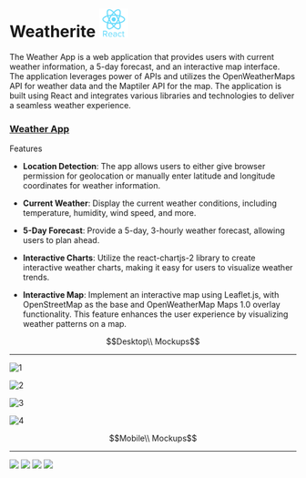 # Weatherite <a href="https://reactjs.org/" target="_blank" rel="noreferrer"> <img src="https://raw.githubusercontent.com/devicons/devicon/master/icons/react/react-original-wordmark.svg" alt="react" width="50" height="50"/> </a>

The Weather App is a web application that provides users with current weather information, a 5-day forecast, and an interactive map interface. The application leverages power of APIs and utilizes the OpenWeatherMaps API for weather data and the Maptiler API for the map. The application is built using React and integrates various libraries and technologies to deliver a seamless weather experience.
### [Weather App](http://I-Muhammad-Zain-I.github.io/Weather-App)

Features
- **Location Detection**: The app allows users to either give browser permission for geolocation or manually enter latitude and longitude coordinates for weather information.

- **Current Weather**: Display the current weather conditions, including temperature, humidity, wind speed, and more.

- **5-Day Forecast**: Provide a 5-day, 3-hourly weather forecast, allowing users to plan ahead.

- **Interactive Charts**: Utilize the react-chartjs-2 library to create interactive weather charts, making it easy for users to visualize weather trends.

- **Interactive Map**: Implement an interactive map using Leaflet.js, with OpenStreetMap as the base and OpenWeatherMap Maps 1.0 overlay functionality. This feature enhances the user experience by visualizing weather patterns on a map.

$$Desktop\\  Mockups$$
***
![1](https://github.com/I-Muhammad-Zain-I/Weather-App/assets/104026725/159f93c0-1ccc-4118-948a-69416e96aaed)

![2](https://github.com/I-Muhammad-Zain-I/Weather-App/assets/104026725/3145cf51-aeda-4f17-a1a2-906add03052b)

![3](https://github.com/I-Muhammad-Zain-I/Weather-App/assets/104026725/752173a9-dce9-40f2-b595-942c9695f2fa)

![4](https://github.com/I-Muhammad-Zain-I/Weather-App/assets/104026725/09b57362-a4df-4c35-b7ef-5ee58aaf4169)

$$Mobile\\  Mockups$$
***

<img src="https://github.com/I-Muhammad-Zain-I/Weather-App/assets/104026725/4a15fa0b-3e20-4351-8a77-48613d61d44f" width="300" height="" />
<img src="https://github.com/I-Muhammad-Zain-I/Weather-App/assets/104026725/d20497a5-c319-40ba-b8ad-f3a6878dc94d" width="300" height="" />
<img src="https://github.com/I-Muhammad-Zain-I/Weather-App/assets/104026725/d2bc7121-b859-48f6-8e6e-322ffe89e530" width="300" height="" />
<img src="https://github.com/I-Muhammad-Zain-I/Weather-App/assets/104026725/7048249c-a4a3-412b-852c-b0bd309185e8" width="300" height="" />










